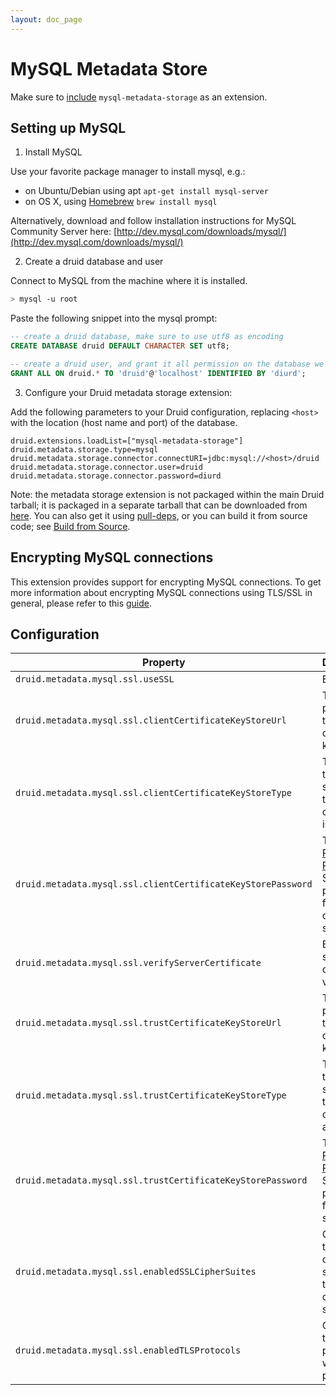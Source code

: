 ```yaml
---
layout: doc_page
---
```


# MySQL Metadata Store

Make sure to [include](../../operations/including-extensions.html) `mysql-metadata-storage` as an extension.

## Setting up MySQL

1. Install MySQL

  Use your favorite package manager to install mysql, e.g.:
  - on Ubuntu/Debian using apt `apt-get install mysql-server`
  - on OS X, using [Homebrew](http://brew.sh/) `brew install mysql`

  Alternatively, download and follow installation instructions for MySQL
  Community Server here:
  [http://dev.mysql.com/downloads/mysql/](http://dev.mysql.com/downloads/mysql/)

2. Create a druid database and user

  Connect to MySQL from the machine where it is installed.

  ```bash
  > mysql -u root
  ```

  Paste the following snippet into the mysql prompt:

  ```sql
  -- create a druid database, make sure to use utf8 as encoding
  CREATE DATABASE druid DEFAULT CHARACTER SET utf8;

  -- create a druid user, and grant it all permission on the database we just created
  GRANT ALL ON druid.* TO 'druid'@'localhost' IDENTIFIED BY 'diurd';
  ```

3. Configure your Druid metadata storage extension:

  Add the following parameters to your Druid configuration, replacing `<host>`
  with the location (host name and port) of the database.

  ```properties
  druid.extensions.loadList=["mysql-metadata-storage"]
  druid.metadata.storage.type=mysql
  druid.metadata.storage.connector.connectURI=jdbc:mysql://<host>/druid
  druid.metadata.storage.connector.user=druid
  druid.metadata.storage.connector.password=diurd
  ```

  Note: the metadata storage extension is not packaged within the main Druid tarball; it is
  packaged in a separate tarball that can be downloaded from [here](http://druid.io/downloads.html).
  You can also get it using [pull-deps](../../operations/pull-deps.html), or you can build
  it from source code; see [Build from Source](../build.html).


## Encrypting MySQL connections
  This extension provides support for encrypting MySQL connections. To get more information about encrypting MySQL connections using TLS/SSL in general, please refer to this [guide](https://dev.mysql.com/doc/refman/5.7/en/using-encrypted-connections.html).

## Configuration

|Property|Description|Default|Required|
|--------|-----------|-------|--------|
|`druid.metadata.mysql.ssl.useSSL`|Enable SSL|`false`|no|
|`druid.metadata.mysql.ssl.clientCertificateKeyStoreUrl`|The file path URL to the client certificate key store.|none|no|
|`druid.metadata.mysql.ssl.clientCertificateKeyStoreType`|The type of the key store where the client certificate is stored.|none|no|
|`druid.metadata.mysql.ssl.clientCertificateKeyStorePassword`|The [Password Provider](../operations/password-provider.html) or String password for the client key store.|none|no|
|`druid.metadata.mysql.ssl.verifyServerCertificate`|Enables server certificate verification.|false|no|
|`druid.metadata.mysql.ssl.trustCertificateKeyStoreUrl`|The file path to the trusted root certificate key store.|none|yes if `verifyServerCertificate` is set to true|
|`druid.metadata.mysql.ssl.trustCertificateKeyStoreType`|The type of the key store where trusted root certificates are stored.|none|yes if `verifyServerCertificate` is set to true|
|`druid.metadata.mysql.ssl.trustCertificateKeyStorePassword`|The [Password Provider](../operations/password-provider.html) or String password for the trust store.|none|yes if `verifyServerCertificate` is set to true|
|`druid.metadata.mysql.ssl.enabledSSLCipherSuites`|Overrides the existing cipher suites with these cipher suites.|none|no|
|`druid.metadata.mysql.ssl.enabledTLSProtocols`|Overrides the TLS protocols with these protocols.|none|no|

